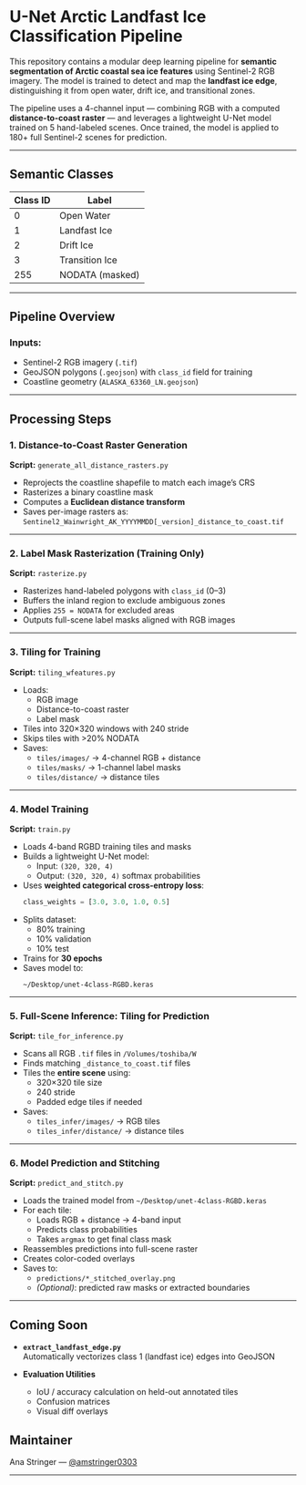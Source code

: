 # U-Net Arctic Landfast Ice Classification Pipeline

This repository contains a modular deep learning pipeline for **semantic segmentation of Arctic coastal sea ice features** using Sentinel-2 RGB imagery. The model is trained to detect and map the **landfast ice edge**, distinguishing it from open water, drift ice, and transitional zones.

The pipeline uses a 4-channel input — combining RGB with a computed **distance-to-coast raster** — and leverages a lightweight U-Net model trained on 5 hand-labeled scenes. Once trained, the model is applied to 180+ full Sentinel-2 scenes for prediction.

---

## Semantic Classes

| Class ID | Label           |
|----------|-----------------|
| 0        | Open Water      |
| 1        | Landfast Ice    |
| 2        | Drift Ice       |
| 3        | Transition Ice  |
| 255      | NODATA (masked) |

---

## Pipeline Overview

### Inputs:
- Sentinel-2 RGB imagery (`.tif`)
- GeoJSON polygons (`.geojson`) with `class_id` field for training
- Coastline geometry (`ALASKA_63360_LN.geojson`)

---

##  Processing Steps

### 1. Distance-to-Coast Raster Generation  
**Script:** `generate_all_distance_rasters.py`

- Reprojects the coastline shapefile to match each image’s CRS
- Rasterizes a binary coastline mask
- Computes a **Euclidean distance transform**
- Saves per-image rasters as:  
  `Sentinel2_Wainwright_AK_YYYYMMDD[_version]_distance_to_coast.tif`

---

### 2. Label Mask Rasterization (Training Only)  
**Script:** `rasterize.py`

- Rasterizes hand-labeled polygons with `class_id` (0–3)
- Buffers the inland region to exclude ambiguous zones
- Applies `255 = NODATA` for excluded areas
- Outputs full-scene label masks aligned with RGB images

---

### 3. Tiling for Training  
**Script:** `tiling_wfeatures.py`

- Loads:
  - RGB image
  - Distance-to-coast raster
  - Label mask
- Tiles into 320×320 windows with 240 stride
- Skips tiles with >20% NODATA
- Saves:
  - `tiles/images/` → 4-channel RGB + distance
  - `tiles/masks/` → 1-channel label masks
  - `tiles/distance/` → distance tiles

---

### 4. Model Training  
**Script:** `train.py`

- Loads 4-band RGBD training tiles and masks
- Builds a lightweight U-Net model:
  - Input: `(320, 320, 4)`
  - Output: `(320, 320, 4)` softmax probabilities
- Uses **weighted categorical cross-entropy loss**:
  ```python
  class_weights = [3.0, 3.0, 1.0, 0.5]
  ```
- Splits dataset:
  - 80% training
  - 10% validation
  - 10% test
- Trains for **30 epochs**
- Saves model to:
  ```
  ~/Desktop/unet-4class-RGBD.keras
  ```

---

### 5. Full-Scene Inference: Tiling for Prediction

**Script:** `tile_for_inference.py`

- Scans all RGB `.tif` files in `/Volumes/toshiba/W`
- Finds matching `_distance_to_coast.tif` files
- Tiles the **entire scene** using:
  - 320×320 tile size
  - 240 stride
  - Padded edge tiles if needed
- Saves:
  - `tiles_infer/images/` → RGB tiles
  - `tiles_infer/distance/` → distance tiles

---

### 6. Model Prediction and Stitching

**Script:** `predict_and_stitch.py`

- Loads the trained model from `~/Desktop/unet-4class-RGBD.keras`
- For each tile:
  - Loads RGB + distance → 4-band input
  - Predicts class probabilities
  - Takes `argmax` to get final class mask
- Reassembles predictions into full-scene raster
- Creates color-coded overlays
- Saves to:
  - `predictions/*_stitched_overlay.png`
  - *(Optional)*: predicted raw masks or extracted boundaries

---

## Coming Soon 

- **`extract_landfast_edge.py`**  
  Automatically vectorizes class 1 (landfast ice) edges into GeoJSON

- **Evaluation Utilities**
  - IoU / accuracy calculation on held-out annotated tiles
  - Confusion matrices
  - Visual diff overlays

## Maintainer

Ana Stringer — [@amstringer0303](https://github.com/amstringer0303)

---
